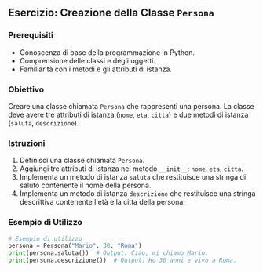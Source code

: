 ## Esercizio: Creazione della Classe `Persona`

### Prerequisiti

- Conoscenza di base della programmazione in Python.
- Comprensione delle classi e degli oggetti.
- Familiarità con i metodi e gli attributi di istanza.

### Obiettivo

Creare una classe chiamata `Persona` che rappresenti una persona. La classe deve avere tre attributi di istanza (`nome`, `eta`, `citta`) e due metodi di istanza (`saluta`, `descrizione`).

### Istruzioni

1. Definisci una classe chiamata `Persona`.
2. Aggiungi tre attributi di istanza nel metodo `__init__`: `nome`, `eta`, `citta`.
3. Implementa un metodo di istanza `saluta` che restituisce una stringa di saluto contenente il nome della persona.
4. Implementa un metodo di istanza `descrizione` che restituisce una stringa descrittiva contenente l'età e la citta della persona.

### Esempio di Utilizzo

```python
# Esempio di utilizzo
persona = Persona("Mario", 30, "Roma")
print(persona.saluta())  # Output: Ciao, mi chiamo Mario.
print(persona.descrizione())  # Output: Ho 30 anni e vivo a Roma.
```
